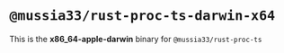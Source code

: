 # `@mussia33/rust-proc-ts-darwin-x64`

This is the **x86_64-apple-darwin** binary for `@mussia33/rust-proc-ts`
